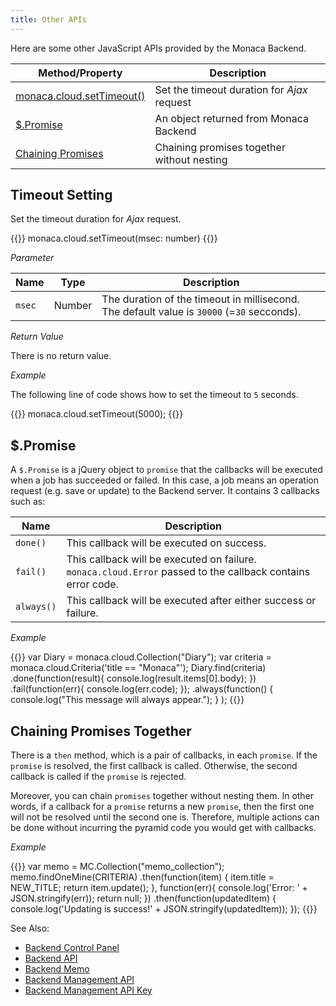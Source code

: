 ```yaml
---
title: Other APIs
---
```


Here are some other JavaScript APIs provided by the Monaca Backend.

Method/Property | Description
----------------|-------------------------
[monaca.cloud.setTimeout()](#setTimeout) | Set the timeout duration for *Ajax* request
[$.Promise](#promise) | An object returned from Monaca Backend
[Chaining Promises](#chainingPromise) | Chaining promises together without nesting

##  Timeout Setting

Set the timeout duration for *Ajax* request.

{{<syntax>}}
monaca.cloud.setTimeout(msec: number)
{{</syntax>}}

*Parameter*

Name | Type | Description
-----|------|-------------
`msec` | Number | The duration of the timeout in millisecond. The default value is `30000` (=`30` secconds).

*Return Value*

There is no return value.

*Example*

The following line of code shows how to set the timeout to `5` seconds.

{{<highlight javascript>}}
monaca.cloud.setTimeout(5000);
{{</highlight>}}

##  $.Promise

A `$.Promise` is a jQuery object to `promise` that the callbacks will
be executed when a job has succeeded or failed. In this case, a job
means an operation request (e.g. save or update) to the Backend server. It contains 3 callbacks such as:

Name | Description
-----|-----------------
`done()`   | This callback will be executed on success.
`fail()`   | This callback will be executed on failure. `monaca.cloud.Error` passed to the callback contains error code.
`always()` | This callback will be executed after either success or failure.

*Example*

{{<highlight javascript>}}
var Diary = monaca.cloud.Collection("Diary");
var criteria = monaca.cloud.Criteria('title == "Monaca"');
Diary.find(criteria)
  .done(function(result){
    console.log(result.items[0].body);
  })
  .fail(function(err){
    console.log(err.code);
  });
  .always(function()
  {
    console.log("This message will always appear.");
  }
);
{{</highlight>}}

##  Chaining Promises Together

There is a `then` method, which is a pair of callbacks, in each
`promise`. If the `promise` is resolved, the first callback is called.
Otherwise, the second callback is called if the `promise` is rejected.

Moreover, you can chain `promises` together without nesting them. In
other words, if a callback for a `promise` returns a new `promise`, then
the first one will not be resolved until the second one is. Therefore,
multiple actions can be done without incurring the pyramid code you
would get with callbacks.

*Example*

{{<highlight javascript>}}
var memo = MC.Collection("memo_collection");
memo.findOneMine(CRITERIA)
.then(function(item) {
  item.title = NEW_TITLE;
  return item.update();
}, function(err){
  console.log('Error: ' + JSON.stringify(err));
  return null; })
.then(function(updatedItem) {
  console.log('Updating is success!' + JSON.stringify(updatedItem));
});
{{</highlight>}}


See Also: 

- [Backend Control Panel](/en/products_guide/backend/control_panel)
- [Backend API](../../cloud)
- [Backend Memo](/en/sampleapp/samples/backend_memo)
- [Backend Management API](../../cloud_management)
- [Backend Management API Key](/en/products_guide/backend/control_panel/#backend-management-api-key)
